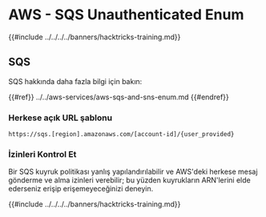 # AWS - SQS Unauthenticated Enum

{{#include ../../../../banners/hacktricks-training.md}}

## SQS

SQS hakkında daha fazla bilgi için bakın:

{{#ref}}
../../aws-services/aws-sqs-and-sns-enum.md
{{#endref}}

### Herkese açık URL şablonu
```
https://sqs.[region].amazonaws.com/[account-id]/{user_provided}
```
### İzinleri Kontrol Et

Bir SQS kuyruk politikası yanlış yapılandırılabilir ve AWS'deki herkese mesaj gönderme ve alma izinleri verebilir; bu yüzden kuyrukların ARN'lerini elde ederseniz erişip erişemeyeceğinizi deneyin.

{{#include ../../../../banners/hacktricks-training.md}}
